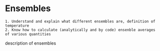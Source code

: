 # Ensembles

```{note} Learning Outcomes
1. Understand and explain what different ensembles are, definition of temperature 
2. Know how to calculate (analytically and by code) ensenble averages of various quantities
```

description of ensembles
